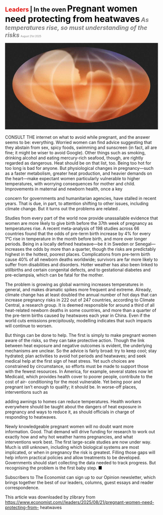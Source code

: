 <span style="color:#E3120B; font-size:14.9pt; font-weight:bold;">Leaders</span> <span style="color:#000000; font-size:14.9pt; font-weight:bold;">| In the oven</span>
<span style="color:#000000; font-size:21.0pt; font-weight:bold;">Pregnant women need protecting from heatwaves</span>
<span style="color:#808080; font-size:14.9pt; font-weight:bold; font-style:italic;">As temperatures rise, so must understanding of the risks</span>
<span style="color:#808080; font-size:6.2pt;">August 21st 2025</span>

![](../images/007_Pregnant_women_need_protecting_from_heatwaves/p0029_img01.jpeg)

CONSULT THE internet on what to avoid while pregnant, and the answer seems to be: everything. Worried women can find advice suggesting that they abstain from sex, spicy foods, swimming and sunscreen (in fact, all are fine; it might be wiser to avoid Google). Other things such as smoking, drinking alcohol and eating mercury-rich seafood, though, are rightly regarded as dangerous. Heat should be on that list, too. Being too hot for too long is bad for anyone. But physiological changes in pregnancy—such as a faster metabolism, greater heat production, and heavier demands on the heart—make expectant women particularly vulnerable to higher temperatures, with worrying consequences for mother and child. Improvements in maternal and newborn health, once a key

concern for governments and humanitarian agencies, have stalled in recent years. That is due, in part, to attention shifting to other issues, including climate change. But it turns out the problems are related .

Studies from every part of the world now provide unassailable evidence that women are more likely to give birth before the 37th week of pregnancy as temperatures rise. A recent meta-analysis of 198 studies across 66 countries found that the odds of pre-term birth increase by 4% for every 1°C rise in temperature in the month before birth, and more over longer periods. Being in a locally defined heatwave—be it in Sweden or Senegal—increases the odds by more than a quarter, though the risks are predictably highest in the hottest, poorest places. Complications from pre-term birth cause 40% of all newborn deaths worldwide; survivors are far more likely to suffer from disabilities and disorders. Hotter weather has also been linked to stillbirths and certain congenital defects, and to gestational diabetes and pre-eclampsia, which can be fatal for the mother.

The problem is growing as global warming increases temperatures in general, and makes dramatic spikes more frequent and extreme. Already, climate change has at least doubled the annual number of hot days that can increase pregnancy risks in 222 out of 247 countries, according to Climate Central, a research group. It is deemed responsible for around a third of all heat-related newborn deaths in some countries, and more than a quarter of the pre-term births caused by heatwaves each year in China. Even if the world cuts emissions precipitously, modelling indicates that such impacts will continue to worsen.

But things can be done to help. The first is simply to make pregnant women aware of the risks, so they can take protective action. Though the link between heat exposure and negative outcomes is evident, the underlying mechanisms are unclear. So the advice is fairly broad: try to keep cool; stay hydrated; plan activities to avoid hot periods and heatwaves; and seek medical help at the first sign of heat stress. Yet such choices are constrained by circumstance, so efforts must be made to support those with the fewest resources. In America, for example, several states now let Medicaid, which provides health cover to poorer people, contribute to the cost of air- conditioning for the most vulnerable. Yet being poor and pregnant isn’t enough to qualify; it should be. In worse-off places, interventions such as

adding awnings to homes can reduce temperatures. Health workers everywhere should be taught about the dangers of heat exposure in pregnancy and ways to reduce it, as should officials in charge of responding to heatwaves.

Newly knowledgeable pregnant women will no doubt want more information. Good. That demand will drive funding for research to work out exactly how and why hot weather harms pregnancies, and what interventions work best. The first large-scale studies are now under way. Much is still unknown, including which biological systems are most implicated, or when in pregnancy the risk is greatest. Filling those gaps will help inform practical policies and allow treatments to be developed. Governments should start collecting the data needed to track progress. But recognising the problem is the first baby step. ■

Subscribers to The Economist can sign up to our Opinion newsletter, which brings together the best of our leaders, columns, guest essays and reader correspondence.

This article was downloaded by zlibrary from https://www.economist.com//leaders/2025/08/21/pregnant-women-need-protecting-from- heatwaves